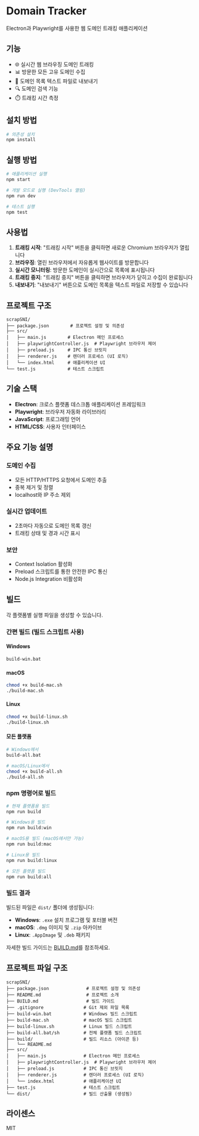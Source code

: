 # Domain Tracker

Electron과 Playwright를 사용한 웹 도메인 트래킹 애플리케이션

## 기능

- 🌐 실시간 웹 브라우징 도메인 트래킹
- 📊 방문한 모든 고유 도메인 수집
- 💾 도메인 목록 텍스트 파일로 내보내기
- 🔍 도메인 검색 기능
- ⏱️ 트래킹 시간 측정

## 설치 방법

```bash
# 의존성 설치
npm install
```

## 실행 방법

```bash
# 애플리케이션 실행
npm start

# 개발 모드로 실행 (DevTools 열림)
npm run dev

# 테스트 실행
npm test
```

## 사용법

1. **트래킹 시작**: "트래킹 시작" 버튼을 클릭하면 새로운 Chromium 브라우저가 열립니다
2. **브라우징**: 열린 브라우저에서 자유롭게 웹사이트를 방문합니다
3. **실시간 모니터링**: 방문한 도메인이 실시간으로 목록에 표시됩니다
4. **트래킹 중지**: "트래킹 중지" 버튼을 클릭하면 브라우저가 닫히고 수집이 완료됩니다
5. **내보내기**: "내보내기" 버튼으로 도메인 목록을 텍스트 파일로 저장할 수 있습니다

## 프로젝트 구조

```
scrapSNI/
├── package.json        # 프로젝트 설정 및 의존성
├── src/
│   ├── main.js        # Electron 메인 프로세스
│   ├── playwrightController.js  # Playwright 브라우저 제어
│   ├── preload.js     # IPC 통신 브릿지
│   ├── renderer.js    # 렌더러 프로세스 (UI 로직)
│   └── index.html     # 애플리케이션 UI
└── test.js            # 테스트 스크립트
```

## 기술 스택

- **Electron**: 크로스 플랫폼 데스크톱 애플리케이션 프레임워크
- **Playwright**: 브라우저 자동화 라이브러리
- **JavaScript**: 프로그래밍 언어
- **HTML/CSS**: 사용자 인터페이스

## 주요 기능 설명

### 도메인 수집
- 모든 HTTP/HTTPS 요청에서 도메인 추출
- 중복 제거 및 정렬
- localhost와 IP 주소 제외

### 실시간 업데이트
- 2초마다 자동으로 도메인 목록 갱신
- 트래킹 상태 및 경과 시간 표시

### 보안
- Context Isolation 활성화
- Preload 스크립트를 통한 안전한 IPC 통신
- Node.js Integration 비활성화

## 빌드

각 플랫폼별 실행 파일을 생성할 수 있습니다.

### 간편 빌드 (빌드 스크립트 사용)

#### Windows
```cmd
build-win.bat
```

#### macOS
```bash
chmod +x build-mac.sh
./build-mac.sh
```

#### Linux
```bash
chmod +x build-linux.sh
./build-linux.sh
```

#### 모든 플랫폼
```bash
# Windows에서
build-all.bat

# macOS/Linux에서
chmod +x build-all.sh
./build-all.sh
```

### npm 명령어로 빌드

```bash
# 현재 플랫폼용 빌드
npm run build

# Windows용 빌드
npm run build:win

# macOS용 빌드 (macOS에서만 가능)
npm run build:mac

# Linux용 빌드
npm run build:linux

# 모든 플랫폼 빌드
npm run build:all
```

### 빌드 결과

빌드된 파일은 `dist/` 폴더에 생성됩니다:

- **Windows**: `.exe` 설치 프로그램 및 포터블 버전
- **macOS**: `.dmg` 이미지 및 `.zip` 아카이브
- **Linux**: `.AppImage` 및 `.deb` 패키지

자세한 빌드 가이드는 [BUILD.md](BUILD.md)를 참조하세요.

## 프로젝트 파일 구조

```
scrapSNI/
├── package.json              # 프로젝트 설정 및 의존성
├── README.md                 # 프로젝트 소개
├── BUILD.md                  # 빌드 가이드
├── .gitignore               # Git 제외 파일 목록
├── build-win.bat            # Windows 빌드 스크립트
├── build-mac.sh             # macOS 빌드 스크립트
├── build-linux.sh           # Linux 빌드 스크립트
├── build-all.bat/sh         # 전체 플랫폼 빌드 스크립트
├── build/                   # 빌드 리소스 (아이콘 등)
│   └── README.md
├── src/
│   ├── main.js              # Electron 메인 프로세스
│   ├── playwrightController.js  # Playwright 브라우저 제어
│   ├── preload.js           # IPC 통신 브릿지
│   ├── renderer.js          # 렌더러 프로세스 (UI 로직)
│   └── index.html           # 애플리케이션 UI
├── test.js                  # 테스트 스크립트
└── dist/                    # 빌드 산출물 (생성됨)
```

## 라이센스

MIT